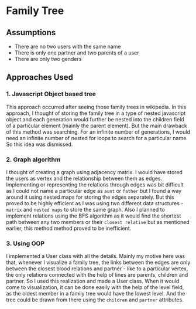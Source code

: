 # Family Tree

## Assumptions
- There are no two users with the same name
- There is only one partner and two parents of a user
- There are only two genders

## Approaches Used

### 1. Javascript Object based tree
This approach occurred after seeing those family trees in wikipedia. In this approach, I thought of storing the family tree in a type of nested javascript object and each generation would further be nested into the children field of a particular element (mainly the parent element). But the main drawback of this method was searching. For an infinite number of generations, I would need an infinite number of nested for loops to search for a particular name. So this idea was dismissed.

### 2. Graph algorithm
I thought of creating a graph using adjacency matrix. I would have stored the users as vertex and the relationship between them as edges. Implementing or representing the relations through edges was bit difficult as I could not name a particular edge as `aunt` or `father` but I found a way around it using nested maps for storing the edges separately. But this proved to be highly efficient as I was using two different data structures - `matrix` and `nested maps` to store the same graph. Also I planned to implement relations using the BFS algorithm as it would find the shortest path between any two members or their `closest relative` but as mentioned earlier, this method method proved to be inefficient.

### 3. Using OOP
I implemented a User class with all the details. Mainly my motive here was that, whenever I visualize a family tree, the links between the edges are only between the closest blood relations and partner - like to a particular vertex, the only relations connected with the help of lines are parents, children and partner. So I used this realization and made a User class. When it would come to visualization, it can be done easily with the help of the level field, as the oldest member in a family tree would have the lowest level. And the tree could be drawn from there using the `children` and `partner` attributes.